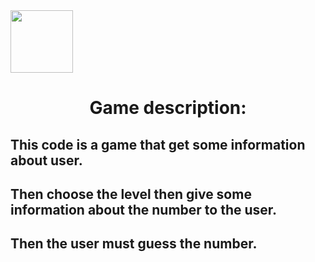 <img src= https://cdn.pixabay.com/photo/2024/01/25/06/56/ai-generated-8531105_1280.png hight=100 width=100>
<center><h1>Game description:</h1></center>
<h2>This code is a game that get some information about user.</h2>
<h2>Then choose the level then give some information about the number to the user.</h2>
<h2>Then the user must guess the number.</h2>

